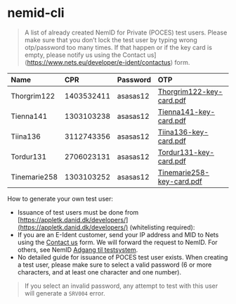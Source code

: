# nemid-cli

> A list of already created NemID for Private (POCES) test users. Please make sure that you don’t lock the test user by typing wrong otp/password too many times. If that happen or if the key card is empty, please notify us using the Contact us](https://www.nets.eu/developer/e-ident/contactus) form.

| Name         | CPR        | Password | OTP                                                                                                            |
| :------------|:-----------|:---------|:---------------------------------------------------------------------------------------------------------------|
| Thorgrim122  | 1403532411 | asasas12 | [Thorgrim122-key-card.pdf](https://www.nets.eu/developer/e-ident/Documents/Thorgrim122%20-%20key%20card.pdf)   |
| Tienna141    | 1303103238 | asasas12 | [Tienna141-key-card.pdf](https://www.nets.eu/developer/e-ident/Documents/Tienna141%20-%20key%20card.pdf)       |
| Tiina136     | 3112743356 | asasas12 | [Tiina136-key-card.pdf](https://www.nets.eu/developer/e-ident/Documents/Tiina136%20-%20key%20card.pdf)         |
| Tordur131    | 2706023131 | asasas12 | [Tordur131-key-card.pdf](https://www.nets.eu/developer/e-ident/Documents/Tordur131%20-%20key%20card.pdf)       |
| Tinemarie258 | 1303103252 | asasas12 | [Tinemarie258-key-card.pdf](https://www.nets.eu/developer/e-ident/Documents/Tinemarie258%20-%20key%20card.pdf) |

How to generate your own test user:
- Issuance of test users must be done from [https://appletk.danid.dk/developers/](https://appletk.danid.dk/developers/) (whitelisting required):
- If you are an E-Ident customer, send your IP address and MID to Nets using the [Contact us](https://www.nets.eu/developer/e-ident/contactus) form. We will forward the request to NemID. For others, see NemID [Adgang til testsystem](https://www.nets.eu/dk-da/kundeservice/nemid-tjenesteudbyder/implementering/Pages/adgang-til-testsystem.aspx).
- No detailed guide for issuance of POCES test user exists. When creating a test user, please make sure to select a valid password (6 or more characters, and at least one character and one number).

> If you select an invalid password, any attempt to test with this user will generate a `SRV004` error.
